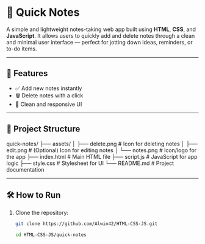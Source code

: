 # 📝 Quick Notes

A simple and lightweight notes-taking web app built using **HTML**, **CSS**, and **JavaScript**. It allows users to quickly add and delete notes through a clean and minimal user interface — perfect for jotting down ideas, reminders, or to-do items.


---

## 🚀 Features

- ✅ Add new notes instantly
- 🗑️ Delete notes with a click
- 🎨 Clean and responsive UI


---

## 📂 Project Structure
quick-notes/
├── assets/
│   ├── delete.png       # Icon for deleting notes
│   ├── edit.png         # (Optional) Icon for editing notes
│   └── notes.png        # Icon/logo for the app
├── index.html           # Main HTML file
├── script.js            # JavaScript for app logic
├── style.css            # Stylesheet for UI
└── README.md            # Project documentation

---

## 🛠️ How to Run

1. Clone the repository:
   ```bash
   git clone https://github.com/Alwin42/HTML-CSS-JS.git

   cd HTML-CSS-JS/quick-notes